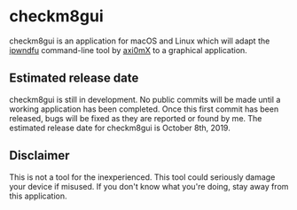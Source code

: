 # checkm8gui

checkm8gui is an application for macOS and Linux which will adapt the [ipwndfu](https://github.com/axi0mx/ipwndfu/) command-line tool by [axi0mX](https://twitter.com/axi0mx/) to a graphical application.

## Estimated release date

checkm8gui is still in development. No public commits will be made until a working application has been completed. Once this first commit has been released, bugs will be fixed as they are reported or found by me. The estimated release date for checkm8gui is October 8th, 2019.

## Disclaimer

This is not a tool for the inexperienced. This tool could seriously damage your device if misused. If you don't know what you're doing, stay away from this application.